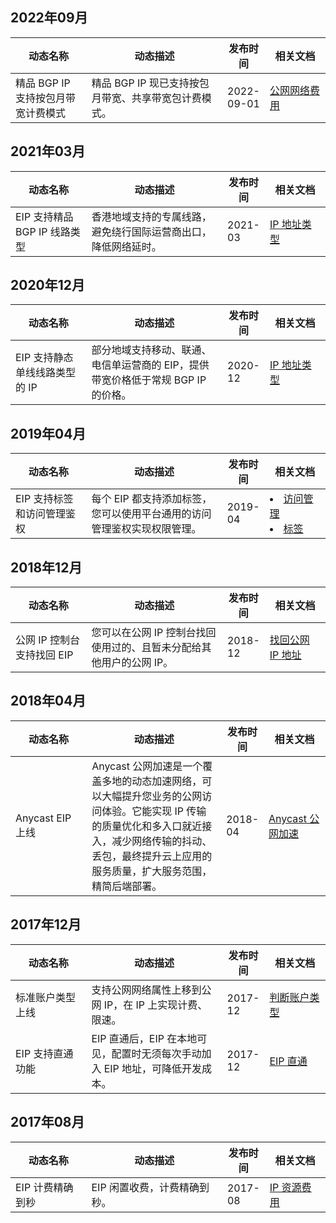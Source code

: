 ## 2022年09月
<table>
<thead>
<tr>
<th width="25%">动态名称</th>
<th width="45%">动态描述</th>
<th width="10%">发布时间</th>
<th width="20%">相关文档</th>
</tr>
</thead>
<tbody><tr>
<td>精品 BGP IP 支持按包月带宽计费模式</td>
<td>精品 BGP IP 现已支持按包月带宽、共享带宽包计费模式。</td>
<td>2022-09-01</td>
<td><a href="https://cloud.tencent.com/document/product/1199/51693#JPBGP">公网网络费用</a>
</td>
</tr>
</tbody></table>


## 2021年03月
<table>
<thead>
<tr>
<th width="25%">动态名称</th>
<th width="45%">动态描述</th>
<th width="10%">发布时间</th>
<th width="20%">相关文档</th>
</tr>
</thead>
<tbody><tr>
<td>EIP 支持精品 BGP IP 线路类型</td>
<td>香港地域支持的专属线路，避免绕行国际运营商出口，降低网络延时。

</td>
<td>2021-03</td>
<td><a href="https://cloud.tencent.com/document/product/1199/41646#.3Ca-id.3D.22ip-type.22.3Eeip-.E7.9A.84-ip-.E5.9C.B0.E5.9D.80.E7.B1.BB.E5.9E.8B.3C.2Fa.3E">IP 地址类型</a>
</td>
</tr>
</tbody></table>

## 2020年12月
<table>
<thead>
<tr>
<th width="25%">动态名称</th>
<th width="45%">动态描述</th>
<th width="10%">发布时间</th>
<th width="20%">相关文档</th>
</tr>
</thead>
<tbody><tr>
<td>EIP 支持静态单线线路类型的 IP</td>
<td>部分地域支持移动、联通、电信单运营商的 EIP，提供带宽价格低于常规 BGP IP 的价格。</td>
<td>2020-12</td>
<td><a href="https://cloud.tencent.com/document/product/1199/41646#eip-.E7.9A.84-ip-.E5.9C.B0.E5.9D.80.E7.B1.BB.E5.9E.8B">IP 地址类型</a>
</td>
</tr>
</tbody></table>

## 2019年04月
<table>
<thead>
<tr>
<th width="25%">动态名称</th>
<th width="45%">动态描述</th>
<th width="10%">发布时间</th>
<th width="20%">相关文档</th>
</tr>
</thead>
<tbody><tr>
<td>EIP 支持标签和访问管理鉴权</td>
<td>每个 EIP 都支持添加标签，您可以使用平台通用的访问管理鉴权实现权限管理。</td>
<td>2019-04</td>
<td><li><a href="https://cloud.tencent.com/document/product/598">访问管理</a></li>
<li><a href="https://cloud.tencent.com/document/product/651">标签</a></li>
</td>
</tr>
</tbody></table>

## 2018年12月
<table>
<thead>
<tr>
<th width="25%">动态名称</th>
<th width="45%">动态描述</th>
<th width="10%">发布时间</th>
<th width="20%">相关文档</th>
</tr>
</thead>
<tbody><tr>
<td>公网 IP 控制台支持找回 EIP</td>
<td>您可以在公网 IP 控制台找回使用过的、且暂未分配给其他用户的公网 IP。</td>
<td>2018-12</td>
<td><a href="https://cloud.tencent.com/document/product/1199/41708">找回公网 IP 地址</a>
</td>
</tr>
</tbody></table>

## 2018年04月
<table>
<thead>
<tr>
<th width="25%">动态名称</th>
<th width="45%">动态描述</th>
<th width="10%">发布时间</th>
<th width="20%">相关文档</th>
</tr>
</thead>
<tbody><tr>
<td>Anycast EIP 上线</td>
<td>Anycast 公网加速是一个覆盖多地的动态加速网络，可以大幅提升您业务的公网访问体验。它能实现 IP 传输的质量优化和多入口就近接入，减少网络传输的抖动、丢包，最终提升云上应用的服务质量，扩大服务范围，精简后端部署。</td>
<td>2018-04</td>
<td><a href="https://cloud.tencent.com/document/product/644">Anycast 公网加速</a>
</td>
</tr>
</tbody></table>


## 2017年12月
<table>
<thead>
<tr>
<th width="25%">动态名称</th>
<th width="45%">动态描述</th>
<th width="10%">发布时间</th>
<th width="20%">相关文档</th>
</tr>
</thead>
<tbody><tr>
<td>标准账户类型上线</td>
<td>支持公网网络属性上移到公网 IP，在 IP 上实现计费、限速。</td>
<td>2017-12</td>
<td><a href="https://cloud.tencent.com/document/product/1199/49090#judge">判断账户类型</a>
</td>
</tr>
<tr>
<td>EIP 支持直通功能</td>
<td>EIP 直通后，EIP 在本地可见，配置时无须每次手动加入 EIP 地址，可降低开发成本。</td>
<td>2017-12</td>
<td><a href="https://cloud.tencent.com/document/product/1199/41709">EIP 直通</a>
</td>
</tr>
</tbody></table>

## 2017年08月
<table>
<thead>
<tr>
<th width="25%">动态名称</th>
<th width="45%">动态描述</th>
<th width="10%">发布时间</th>
<th width="20%">相关文档</th>
</tr>
</thead>
<tbody><tr>
<td>EIP 计费精确到秒</td>
<td>EIP 闲置收费，计费精确到秒。</td>
<td>2017-08</td>
<td><a href="https://cloud.tencent.com/document/product/1199/41692#ip">IP 资源费用</a>
</td>
</tr>
</tbody></table>
